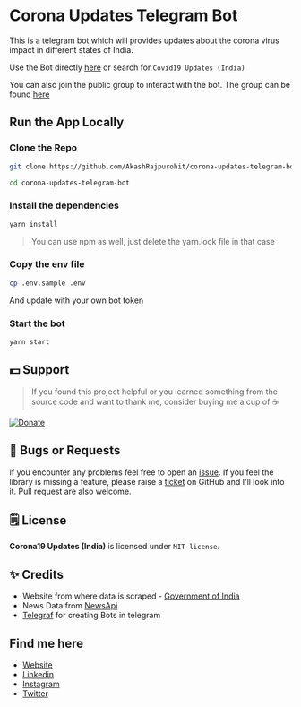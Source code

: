 # Corona Updates Telegram Bot
This is a telegram bot which will provides updates about the corona virus impact in different states of India.

Use the Bot directly [here](https://t.me/akash_covid19_update_bot) or search for `Covid19 Updates (India)`

You can also join the public group to interact with the bot. The group can be found [here](https://t.me/joinchat/KWRp-Rrv_dXz_jTrkeuP0Q)

## Run the App Locally

### Clone the Repo
```bash
git clone https://github.com/AkashRajpurohit/corona-updates-telegram-bot.git

cd corona-updates-telegram-bot
```

### Install the dependencies
```bash
yarn install
```

> You can use npm as well, just delete the yarn.lock file in that case

### Copy the env file

```bash
cp .env.sample .env
```

And update with your own bot token

### Start the bot
```bash
yarn start
```

## 💵 Support
> If you found this project helpful or you learned something from the source code and want to thank me, consider buying me a cup of :coffee:

[![Donate](https://img.shields.io/badge/Donate-PayPal-green.svg)](https://www.paypal.me/RajpurohitAkash)


## 🐛 Bugs or Requests

If you encounter any problems feel free to open an [issue](https://github.com/AkashRajpurohit/corona-updates-telegram-bot/issues/new?template=bug_report.md). If you feel the library is missing a feature, please raise a [ticket](https://github.com/AkashRajpurohit/corona-updates-telegram-bot/issues/new?template=feature_request.md) on GitHub and I'll look into it. Pull request are also welcome.

## 🗒️ License

**Corona19 Updates (India)** is licensed under `MIT license`.

## ✨ Credits
* Website from where data is scraped - [Government of India](https://www.mohfw.gov.in/)
* News Data from [NewsApi](https://newsapi.org/)
* [Telegraf](https://telegraf.js.org/) for creating Bots in telegram

## Find me here
* [Website](https://akashwho.codes)
* [Linkedin](https://www.linkedin.com/in/AkashRajpurohit)
* [Instagram](https://www.instagram.com/akashwho.codes)
* [Twitter](https://www.twitter.com/AkashWhoCodes)